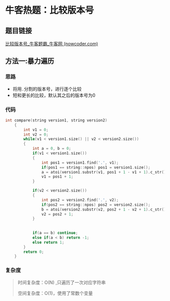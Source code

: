 # 牛客热题：比较版本号

## 题目链接

[比较版本号_牛客题霸_牛客网 (nowcoder.com)](https://www.nowcoder.com/practice/2b317e02f14247a49ffdbdba315459e7?tpId=295&tqId=1024572&ru=/exam/oj&qru=/ta/format-top101/question-ranking&sourceUrl=%2Fexam%2Foj)

## 方法一:暴力遍历

### 思路

- 将用`.`分割的版本号，进行逐个比较
- 短和更长的比较，默认其之后的版本号为0

### 代码

```cpp
int compare(string version1, string version2) 
    {
        int v1 = 0;
        int v2 = 0;
        while(v1 < version1.size() || v2 < version2.size())
        {
            int a = 0, b = 0;
            if(v1 < version1.size())
            {
                int pos1 = version1.find('.', v1);
                if(pos1 == string::npos) pos1 = version1.size();
                a = atoi(version1.substr(v1, pos1 + 1 - v1 + 1).c_str());
                v1 = pos1 + 1;
            }

            if(v2 < version2.size())
            {
                int pos2 = version2.find('.', v2);
                if(pos2 == string::npos) pos2 = version2.size(); 
                b = atoi(version2.substr(v2, pos2 + 1 - v2 + 1).c_str());
                v2 = pos2 + 1;
            }
            
            
            if(a == b) continue;
            else if(a < b) return -1;
            else return 1;
        }
        return 0;
    }
```

### 复杂度

> 时间复杂度：O(N) ,只遍历了一次对应字符串
>
> 空间复杂度：O(1)，使用了常数个变量